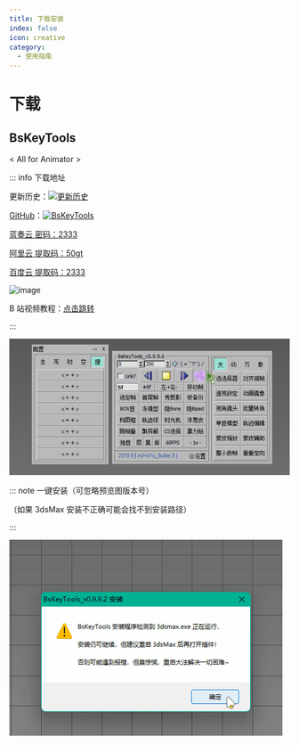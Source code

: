 ```yaml
---
title: 下载安装
index: false
icon: creative
category:
  - 使用指南
---
```


# 下载

## BsKeyTools

< All for Animator >

::: info 下载地址

更新历史：[![更新历史](https://img.shields.io/github/v/release/AniBullet/BsKeyTools?display_name=tag&include_prereleases&sort=semver)](https://www.notion.so/bullet4869/4e28c488d5474a9082e164b7c5b6926c)

[GitHub](https://github.com/AniBullet/BsKeyTools)：[![BsKeyTools](https://img.shields.io/badge/BsKeyTools-LatestReleases-success?style=flat-square&logo=github)](https://github.com/AniBullet/BsKeyTools/releases/latest)

[蓝奏云    密码：2333](https://anibullet.lanzoue.com/b07cmnqta)  

[阿里云    提取码：50gt](https://www.aliyundrive.com/s/STcyfEKHso5)  

[百度云    提取码：2333](https://pan.baidu.com/s/1AJShLx7pKXV5Us5rlZY27A)  

![image](https://cdn.jsdelivr.net/gh/AnimatorBullet/Blog-cdn@master/images/dl.png)  

B 站视频教程：[点击跳转](https://space.bilibili.com/2031113/channel/collectiondetail?sid=560782)

:::



![image](https://raw.githubusercontent.com/AniBullet/BsKeyTools/main/BsKeyToolsPrev.gif)  



::: note 一键安装（可忽略预览图版本号）

（如果 3dsMax 安装不正确可能会找不到安装路径）

:::

  

![image](https://raw.githubusercontent.com/AniBullet/BsKeyTools/main/SetupPrev.gif)  

